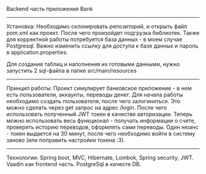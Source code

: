Backend часть приложения Bank

-------------------------------

Установка:
Необходимо склонировать репозиторий, и открыть файл pom.xml как проект.
После чего произойдет подгрузка библиотек.
Также для корректной работы потребуется база данных - в моем случае Postgresql. Важно изменить ссылку для доступа к базе данных и пароль в application.properties.

Для создания таблиц и наполнения их готовыми данными, нужно запустить 2 sql-файла в папке src/main/resources

-------------------------------

Принцип работы:
Проект симулирует банковское приложение - в нем есть пользователи, аккаунты, переводы денег. 
Для начала работы необходимо создать пользователя, после чего залогиниться. Это можно сделать через get запрос на адрес /login.
После чего использовать полученный JWT токен в качестве авторизации.
Теперь можно использовать весь функционал - получать информации о счете, проверять историю переводов, оформлять сами переводы.
Один нюанс - токен выдается на 30 минут, после чего необходимо войти в систему заново (или поправить настройки токена :3).

-------------------------------

Технологии:
Spring boot, MVC, Hibernate, Lombok, Spring security, JWT.
Vaadin как frontend часть.
PostgreSql в качесте DB.

